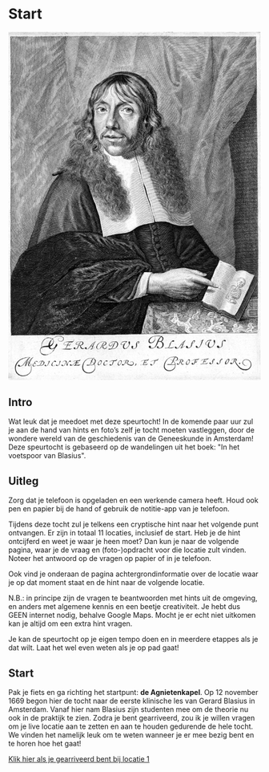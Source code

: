 # Start

![](img/blasius-banner.jpg)

## Intro
Wat leuk dat je meedoet met deze speurtocht! In de komende paar uur zul je aan de hand van hints en foto’s zelf je tocht moeten vastleggen, door de wondere wereld van de geschiedenis van de Geneeskunde in Amsterdam! Deze speurtocht is gebaseerd op de wandelingen uit het boek: "In het voetspoor van Blasius".

## Uitleg
Zorg dat je telefoon is opgeladen en een werkende camera heeft.
Houd ook pen en papier bij de hand of gebruik de notitie-app van je telefoon. 

Tijdens deze tocht zul je telkens een cryptische hint naar het volgende punt ontvangen. Er zijn in totaal 11 locaties, inclusief de start. Heb je de hint ontcijferd en weet je waar je heen moet? Dan kun je naar de volgende pagina, waar je de vraag en (foto-)opdracht voor die locatie zult vinden. Noteer het antwoord op de vragen op papier of in je telefoon.

Ook vind je onderaan de pagina achtergrondinformatie over de locatie waar je op dat moment staat en de hint naar de volgende locatie. 

N.B.: in principe zijn de vragen te beantwoorden met hints uit de omgeving, en anders met algemene kennis en een beetje creativiteit. Je hebt dus GEEN internet nodig, behalve Google Maps. Mocht je er echt niet uitkomen kan je altijd om een extra hint vragen.

Je kan de speurtocht op je eigen tempo doen en in meerdere etappes als je dat wilt. Laat het wel even weten als je op pad gaat!

## Start
Pak je fiets en ga richting het startpunt: **de Agnietenkapel**. Op 12 november 1669 begon hier de tocht naar de eerste klinische les van Gerard Blasius in Amsterdam. Vanaf hier nam Blasius zijn studenten mee om de theorie nu ook in de praktijk te zien. Zodra je bent gearriveerd, zou ik je willen vragen om je live locatie aan te zetten en aan te houden gedurende de hele tocht. We vinden het namelijk leuk om te weten wanneer je er mee bezig bent en te horen hoe het gaat!

[Klik hier als je gearriveerd bent bij locatie 1](md/locatie-1)

